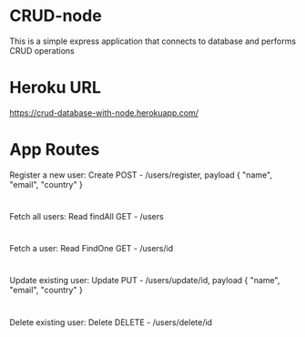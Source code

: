 # CRUD-node

This is a simple express application that connects to database and performs CRUD operations

# Heroku URL
https://crud-database-with-node.herokuapp.com/

# App Routes
Register a new user: 
Create
POST - /users/register,
payload 
{ "name",
"email", 
"country"
}
#
Fetch all users: 
Read
findAll
GET - /users
#
Fetch a user: 
Read
FindOne
GET - /users/id
#
Update existing user: 
Update
PUT - /users/update/id,
payload { "name", "email", "country" }
#
Delete existing user: 
Delete
DELETE - /users/delete/id
